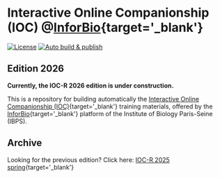 # Interactive Online Companionship (IOC) @[InforBio](https://inforbio.github.io/){target='_blank'}

[![License](https://img.shields.io/github/license/InforBio/ioc-r-2026)](LICENSE)
[![Auto build & publish](https://github.com/InforBio/ioc-r-2026/actions/workflows/publish-quarto.yml/badge.svg)]((https://github.com/InforBio/InforBio.github.io/actions/workflows/publish-quarto.yml/badge.svg))

## Edition 2026

**Currently, the IOC-R 2026 edition is under construction.**

This is a repository for building automatically the
[Interactive Online Companionship (IOC)](https://inforbio.github.io/IOC/){target='_blank'} training materials,
offered by the [InforBio](https://inforbio.github.io/){target='_blank'} platform
of the Institute of Biology Paris-Seine (IBPS).

## Archive

Looking for the previous edition?
Click here: [IOC-R 2025 spring](https://github.com/InforBio/IOC){target='_blank'}

